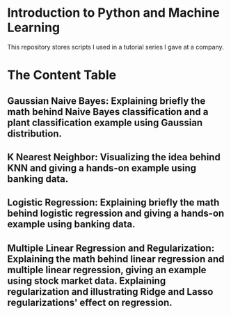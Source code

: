 # Introduction to Python and Machine Learning
This repository stores scripts I used in a tutorial series I gave at a company.

# The Content Table

## Gaussian Naive Bayes: Explaining briefly the math behind Naive Bayes classification and a plant classification example using Gaussian distribution.

## K Nearest Neighbor: Visualizing the idea behind KNN and giving a hands-on example using banking data.

## Logistic Regression: Explaining briefly the math behind logistic regression and giving a hands-on example using banking data.

## Multiple Linear Regression and Regularization: Explaining the math behind linear regression and multiple linear regression, giving an example using stock market data. Explaining regularization and illustrating Ridge and Lasso regularizations' effect on regression.
